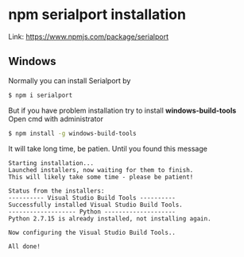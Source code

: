 # npm serialport installation

Link: https://www.npmjs.com/package/serialport

## Windows
Normally you can install Serialport by 
```sh
$ npm i serialport
```
But if you have problem installation try to install **windows-build-tools**\
Open cmd with administrator
```sh
$ npm install -g windows-build-tools
```
It will take long time, be patien. Until you found this message
```
Starting installation...
Launched installers, now waiting for them to finish.
This will likely take some time - please be patient!

Status from the installers:
---------- Visual Studio Build Tools ----------
Successfully installed Visual Studio Build Tools.
------------------- Python --------------------
Python 2.7.15 is already installed, not installing again.

Now configuring the Visual Studio Build Tools..

All done!
```
